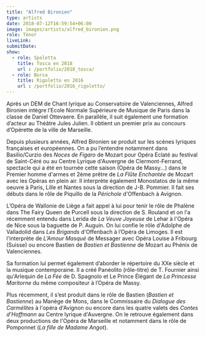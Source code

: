 ```yaml
---
title: "Alfred Bironien"
type: artists
date: 2018-07-12T16:59:54+06:00
image: images/artists/alfred_bironien.png
role: Ténor
liveLink: 
submitDate: 
show:
  - role: Spoletta
    title: Tosca en 2018
    url : /portfolio/2018_tosca/
  - role: Borsa
    title: Rigoletto en 2016
    url : /portfolio/2016_rigoletto/
---
```


Après un DEM de Chant lyrique au Conservatoire de Valenciennes, Alfred Bironien intègre l’Ecole Normale Supérieure de Musique de Paris dans la classe de Daniel Ottevaere. En parallèle, il suit également une formation d’acteur au Théâtre Jules Julien. Il obtient un premier prix au concours d’Opérette de la ville de Marseille.

Depuis plusieurs années, Alfred Bironien se produit sur les scènes lyriques françaises et européennes. On a pu l’entendre notamment dans Basilio/Curzio des *Noces de Figaro* de Mozart pour Opéra Eclaté au festival de Saint-Céré ou au Centre Lyrique d'Auvergne de Clermont-Ferrand, spectacle qui a été en tournée cette saison (Opéra de Massy...) dans le Premier homme d'armes et 2ème prêtre de *La Flûte Enchantée* de Mozart avec les Opéras en plein air. Il interprète également Monostatos de la même oeuvre à Paris, Lille et Nantes sous la direction de J-B. Pommier. Il fait ses débuts dans le rôle de Piquillo de la *Périchole* d'Offenbach à Avignon.

L’Opéra de Wallonie de Liège a fait appel à lui pour tenir le rôle de Phalène dans The Fairy Queen de Purcell sous la direction de S. Rouland et on l'a récemment entendu dans Lerida de *La Veuve Joyeuse* de Lehar à l'Opéra de Nice sous la baguette de P. Auguin. On lui confie le rôle d'Adolphe de Valladolid dans *Les Brigands* d'Offenbach à l’Opéra de Limoges. Il est l'interprète de *L'Amour Masqué* de Messager avec Opéra Louise à Fribourg (Suisse) ou encore Bastien de *Bastien et Bastienne* de Mozart au Phénix de Valenciennes.

Sa formation lui permet également d’aborder le répertoire du XXe siècle et la musique contemporaine. Il a créé Panéolito (rôle-titre) de T. Fournier ainsi qu'Arlequin de *La Fée* de D. Spagnolo et Le Prince Élégant de *La Princesse Maritorne* du même compositeur à l’Opéra de Massy.

Plus récemment, il s’est produit dans le rôle de Bastien (*Bastien et Bastienne*) au Manège de Mons, dans le Commissaire du *Dialogue des Carmélites* à l'opéra d'Avignon ou encore dans les quatre valets des *Contes d'Hoffmann* au Centre lyrique d'Auvergne. On le retrouve également dans deux productions de l'Opéra de Marseille et notamment dans le rôle de Pomponnet (*La fille de Madame Angot*).
